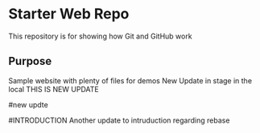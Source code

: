 # Starter Web Repo

This repository is for showing how Git and GitHub work

## Purpose

Sample website with plenty of files for demos
New Update in stage
in the local
THIS IS NEW UPDATE

#new updte



#INTRODUCTION
Another update to intruduction regarding rebase
